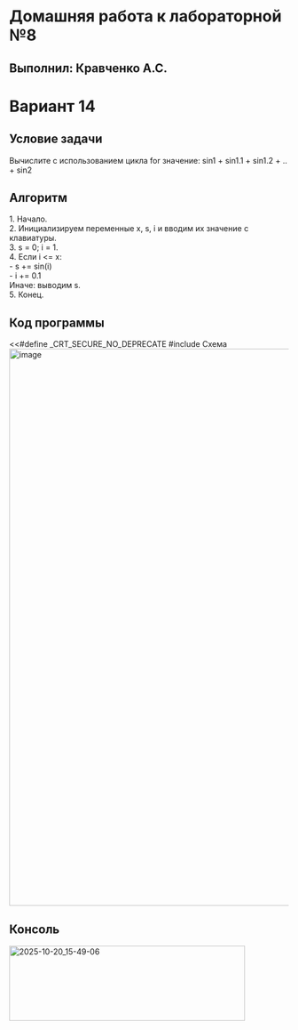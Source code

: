<h1>Домашняя работа к лабораторной №8</h1>
<h2>Выполнил: Кравченко А.С.</h2>

<h1>Вариант 14</h1>
<h2>Условие задачи</h2>
Вычислите с использованием цикла for значение: sin1 + sin1.1 + sin1.2 + .. + sin2

<h2>Алгоритм</h2>
1. Начало.<br>
2. Инициализируем переменные x, s, i и вводим их значение с клавиатуры.<br>
3. s = 0; i = 1.<br>
4. Если i <= x:<br>
  - s += sin(i)<br>
  - i += 0.1<br>
  Иначе: выводим s.<br>
5. Конец.<br>

<h2>Код программы</h2>
<<#define _CRT_SECURE_NO_DEPRECATE 
   #include <stdio.h
   #include <locale.h
#define _USE_MATH_DEFINES 
#include <math.h
void main()
{
    setlocale(LC_ALL, "RUS");
	double x, s;
	s = 0;
	puts("введите число:");
	scanf("%lf", &x);
	for (double i = 1; i <= x; i += 0.1)
		s += sin(i);
	printf("s = %lf", s);
}

<h2>Схема</h2>
<img width="687" height="1002" alt="image" src="https://github.com/user-attachments/assets/56d14329-05d2-4815-81ba-8f20069bbb02" />

<h2>Консоль</h2>
<img width="425" height="135" alt="2025-10-20_15-49-06" src="https://github.com/user-attachments/assets/025f2ca3-7fb7-420d-bea7-7c44472ec805" />



  
